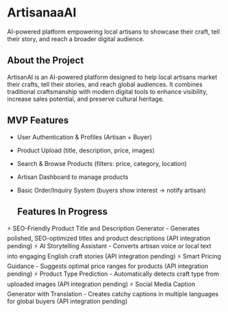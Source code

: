 # ArtisanaaAI
AI-powered platform empowering local artisans to showcase their craft, tell their story, and reach a broader digital audience.


## About the Project
ArtisanAI is an AI-powered platform designed to help local artisans market their crafts, tell their stories, and reach global audiences. It combines traditional craftsmanship with modern digital tools to enhance visibility, increase sales potential, and preserve cultural heritage.


## MVP Features
- User Authentication & Profiles (Artisan + Buyer)
- Product Upload (title, description, price, images)
- Search & Browse Products (filters: price, category, location)
- Artisan Dashboard to manage products
- Basic Order/Inquiry System (buyers show interest → notify artisan)

  ## Features In Progress

⚡ SEO-Friendly Product Title and Description Generator - Generates polished, SEO-optimized titles and product descriptions (API integration pending)
⚡ AI Storytelling Assistant - Converts artisan voice or local text into engaging English craft stories (API integration pending)
⚡ Smart Pricing Guidance - Suggests optimal price ranges for products (API integration pending)
⚡ Product Type Prediction - Automatically detects craft type from uploaded images (API integration pending)
⚡ Social Media Caption Generator with Translation - Creates catchy captions in multiple languages for global buyers (API integration pending)


